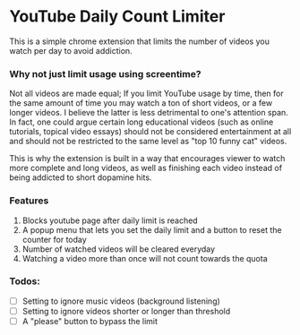 # YouTube Daily Count Limiter

This is a simple chrome extension that limits the number of videos you watch per day to avoid addiction.

### Why not just limit usage using screentime?
Not all videos are made equal; If you limit YouTube usage by time, then for the same amount of time you may watch a ton of short videos, or a few longer videos. I believe the latter is less detrimental to one's attention span. In fact, one could argue certain long educational videos (such as online tutorials, topical video essays) should not be considered entertainment at all and should not be restricted to the same level as "top 10 funny cat" videos.

This is why the extension is built in a way that encourages viewer to watch more complete and long videos, as well as finishing each video instead of being addicted to short dopamine hits.

### Features
1. Blocks youtube page after daily limit is reached
2. A popup menu that lets you set the daily limit and a button to reset the counter for today
3. Number of watched videos will be cleared everyday
4. Watching a video more than once will not count towards the quota


### Todos:
- [ ] Setting to ignore music videos (background listening)
- [ ] Setting to ignore videos shorter or longer than threshold
- [ ] A "please" button to bypass the limit